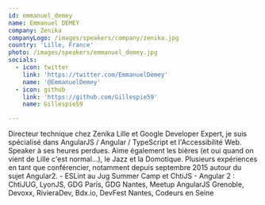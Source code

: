 ```yaml
---
id: emmanuel_demey
name: Emmanuel DEMEY
company: Zenika
companyLogo: /images/speakers/company/zenika.jpg
country: 'Lille, France'
photo: /images/speakers/emmanuel_demey.jpg
socials:
  - icon: twitter
    link: 'https://twitter.com/EmmanuelDemey'
    name: '@EmmanuelDemey'
  - icon: github
    link: 'https://github.com/Gillespie59'
    name: Gillespie59

---
```


Directeur technique chez Zenika Lille et Google Developer Expert, je suis spécialisé dans AngularJS / Angular / TypeScript et l'Accessibilité Web. Speaker à ses heures perdues. Aime également les bières (et oui quand on vient de Lille c'est normal...), le Jazz et la Domotique. Plusieurs expériences en tant que conférencier, notamment depuis septembre 2015 autour du sujet Angular2. - ESLint au Jug Summer Camp et ChtiJS - Angular 2 : ChtiJUG, LyonJS, GDG Paris, GDG Nantes, Meetup AngularJS Grenoble, Devoxx, RivieraDev, Bdx.io, DevFest Nantes, Codeurs en Seine
